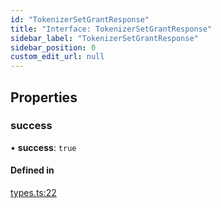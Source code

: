 ```yaml
---
id: "TokenizerSetGrantResponse"
title: "Interface: TokenizerSetGrantResponse"
sidebar_label: "TokenizerSetGrantResponse"
sidebar_position: 0
custom_edit_url: null
---
```


## Properties

### success

• **success**: ``true``

#### Defined in

[types.ts:22](https://github.com/refinery-labs/lunasec-monorepo/blob/cbb354b/js/sdks/packages/tokenizer-sdk/src/types.ts#L22)
